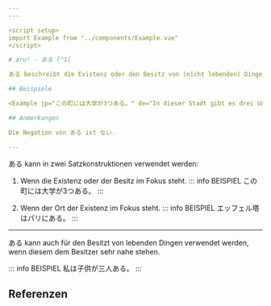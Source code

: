 ```yaml
---
---

<script setup>
import Example from "../components/Example.vue"
</script>

# aru¹ · ある [^1]

ある beschreibt die Existenz oder den Besitz von (nicht lebenden) Dingen. Es kann auch für abstrakte Dinge wie Events oder Probleme verwendet werden.

## Beispiele

<Example jp="この町には大学が3つある。" de="In dieser Stadt gibt es drei Universitäten." />

## Anmerkungen

Die Negation von ある ist ない.

---
```


ある kann in zwei Satzkonstruktionen verwendet werden:

1. Wenn die Existenz oder der Besitz im Fokus steht.
    ::: info BEISPIEL
    この町には大学が3つある。
    :::

2. Wenn der Ort der Existenz im Fokus steht.
    ::: info BEISPIEL
    エッフェル塔はパリにある。
    :::

---

ある kann auch für den Besitzt von lebenden Dingen verwendet werden, wenn diesem dem Besitzer sehr nahe stehen.

::: info BEISPIEL
私は子供が三人ある。
:::

## Referenzen

[^1]: Makino, Seiichi & Tsutsui, Michio. 2017. *A Dictionary of Basic Japanese Grammar*. The Japan Times, S. 73-76.
